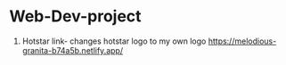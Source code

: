 # Web-Dev-project 
1) Hotstar link- changes hotstar logo to my own logo
https://melodious-granita-b74a5b.netlify.app/
